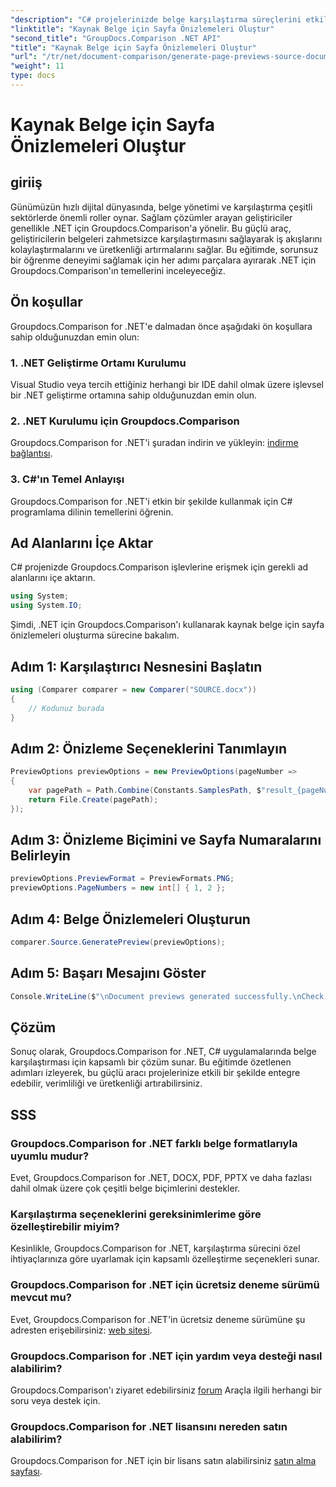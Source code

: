 ```yaml
---
"description": "C# projelerinizde belge karşılaştırma süreçlerini etkili bir şekilde kolaylaştırmak için Groupdocs.Comparison for .NET'i nasıl kullanacağınızı öğrenin."
"linktitle": "Kaynak Belge için Sayfa Önizlemeleri Oluştur"
"second_title": "GroupDocs.Comparison .NET API"
"title": "Kaynak Belge için Sayfa Önizlemeleri Oluştur"
"url": "/tr/net/document-comparison/generate-page-previews-source-document/"
"weight": 11
type: docs
---
```

# Kaynak Belge için Sayfa Önizlemeleri Oluştur

## giriiş
Günümüzün hızlı dijital dünyasında, belge yönetimi ve karşılaştırma çeşitli sektörlerde önemli roller oynar. Sağlam çözümler arayan geliştiriciler genellikle .NET için Groupdocs.Comparison'a yönelir. Bu güçlü araç, geliştiricilerin belgeleri zahmetsizce karşılaştırmasını sağlayarak iş akışlarını kolaylaştırmalarını ve üretkenliği artırmalarını sağlar. Bu eğitimde, sorunsuz bir öğrenme deneyimi sağlamak için her adımı parçalara ayırarak .NET için Groupdocs.Comparison'ın temellerini inceleyeceğiz.
## Ön koşullar
Groupdocs.Comparison for .NET'e dalmadan önce aşağıdaki ön koşullara sahip olduğunuzdan emin olun:
### 1. .NET Geliştirme Ortamı Kurulumu
Visual Studio veya tercih ettiğiniz herhangi bir IDE dahil olmak üzere işlevsel bir .NET geliştirme ortamına sahip olduğunuzdan emin olun.
### 2. .NET Kurulumu için Groupdocs.Comparison
Groupdocs.Comparison for .NET'i şuradan indirin ve yükleyin: [indirme bağlantısı](https://releases.groupdocs.com/comparison/net/).
### 3. C#'ın Temel Anlayışı
Groupdocs.Comparison for .NET'i etkin bir şekilde kullanmak için C# programlama dilinin temellerini öğrenin.

## Ad Alanlarını İçe Aktar
C# projenizde Groupdocs.Comparison işlevlerine erişmek için gerekli ad alanlarını içe aktarın.

```csharp
using System;
using System.IO;
```

Şimdi, .NET için Groupdocs.Comparison'ı kullanarak kaynak belge için sayfa önizlemeleri oluşturma sürecine bakalım.
## Adım 1: Karşılaştırıcı Nesnesini Başlatın
```csharp
using (Comparer comparer = new Comparer("SOURCE.docx"))
{
    // Kodunuz burada
}
```
## Adım 2: Önizleme Seçeneklerini Tanımlayın
```csharp
PreviewOptions previewOptions = new PreviewOptions(pageNumber =>
{
    var pagePath = Path.Combine(Constants.SamplesPath, $"result_{pageNumber}.png");
    return File.Create(pagePath);
});
```
## Adım 3: Önizleme Biçimini ve Sayfa Numaralarını Belirleyin
```csharp
previewOptions.PreviewFormat = PreviewFormats.PNG;
previewOptions.PageNumbers = new int[] { 1, 2 };
```
## Adım 4: Belge Önizlemeleri Oluşturun
```csharp
comparer.Source.GeneratePreview(previewOptions);
```
## Adım 5: Başarı Mesajını Göster
```csharp
Console.WriteLine($"\nDocument previews generated successfully.\nCheck output in {Directory.GetCurrentDirectory()}.");
```

## Çözüm
Sonuç olarak, Groupdocs.Comparison for .NET, C# uygulamalarında belge karşılaştırması için kapsamlı bir çözüm sunar. Bu eğitimde özetlenen adımları izleyerek, bu güçlü aracı projelerinize etkili bir şekilde entegre edebilir, verimliliği ve üretkenliği artırabilirsiniz.
## SSS
### Groupdocs.Comparison for .NET farklı belge formatlarıyla uyumlu mudur?
Evet, Groupdocs.Comparison for .NET, DOCX, PDF, PPTX ve daha fazlası dahil olmak üzere çok çeşitli belge biçimlerini destekler.
### Karşılaştırma seçeneklerini gereksinimlerime göre özelleştirebilir miyim?
Kesinlikle, Groupdocs.Comparison for .NET, karşılaştırma sürecini özel ihtiyaçlarınıza göre uyarlamak için kapsamlı özelleştirme seçenekleri sunar.
### Groupdocs.Comparison for .NET için ücretsiz deneme sürümü mevcut mu?
Evet, Groupdocs.Comparison for .NET'in ücretsiz deneme sürümüne şu adresten erişebilirsiniz: [web sitesi](https://releases.groupdocs.com/).
### Groupdocs.Comparison for .NET için yardım veya desteği nasıl alabilirim?
Groupdocs.Comparison'ı ziyaret edebilirsiniz [forum](https://forum.groupdocs.com/c/comparison/12) Araçla ilgili herhangi bir soru veya destek için.
### Groupdocs.Comparison for .NET lisansını nereden satın alabilirim?
Groupdocs.Comparison for .NET için bir lisans satın alabilirsiniz [satın alma sayfası](https://purchase.groupdocs.com/buy).